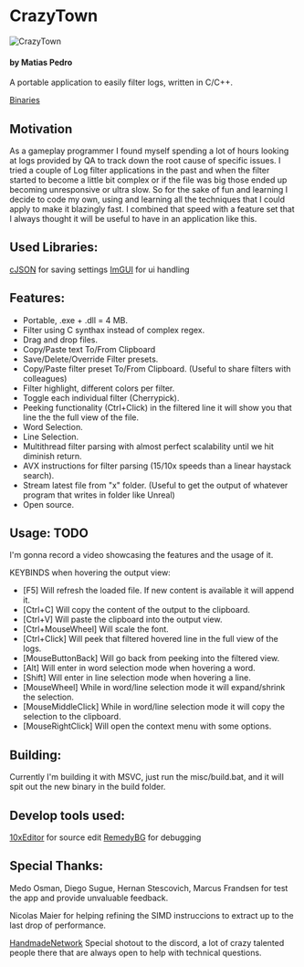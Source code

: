 # CrazyTown
![CrazyTown](https://github.com/matiasjpedro/CrazyTown/assets/7761322/2d63ce4c-88d0-4cf2-ae34-d1fb0a2eef5a)

#### by Matias Pedro

A portable application to easily filter logs, written in C/C++.

[Binaries](https://github.com/matiasjpedro/CrazyTown/releases)

## Motivation

As a gameplay programmer I found myself spending a lot of hours looking at logs provided by QA to track down the root cause
of specific issues. I tried a couple of Log filter applications in the past and when the filter started to become a little bit
complex or if the file was big those ended up becoming unresponsive or ultra slow. So for the sake of fun and learning I decide
to code my own, using and learning all the techniques that I could apply to make it blazingly fast. I combined that speed with a
feature set that I always thought it will be useful to have in an application like this.

## Used Libraries:

[cJSON](https://github.com/DaveGamble/cJSON) for saving settings
[ImGUI](https://github.com/ocornut/imgui) for ui handling

## Features:

* Portable, .exe + .dll = 4 MB.
* Filter using C synthax instead of complex regex.
* Drag and drop files.
* Copy/Paste text To/From Clipboard
* Save/Delete/Override Filter presets.
* Copy/Paste filter preset To/From Clipboard. (Useful to share filters with colleagues)
* Filter highlight, different colors per filter.
* Toggle each individual filter (Cherrypick).
* Peeking functionality (Ctrl+Click) in the filtered line it will show you that line the the full view of the file.
* Word Selection.
* Line Selection.
* Multithread filter parsing with almost perfect scalability until we hit diminish return.
* AVX instructions for filter parsing (15/10x speeds than a linear haystack search).
* Stream latest file from "x" folder. (Useful to get the output of whatever program that writes in folder like Unreal)
* Open source.

## Usage: TODO

I'm gonna record a video showcasing the features and the usage of it.

KEYBINDS when hovering the output view:

* [F5]                 Will refresh the loaded file. If new content is available it will append it.
* [Ctrl+C]             Will copy the content of the output to the clipboard.
* [Ctrl+V]             Will paste the clipboard into the output view. 
* [Ctrl+MouseWheel]    Will scale the font. 
* [Ctrl+Click]         Will peek that filtered hovered line in the full view of the logs.
* [MouseButtonBack]    Will go back from peeking into the filtered view.
* [Alt]                Will enter in word selection mode when hovering a word. 
* [Shift]              Will enter in line selection mode when hovering a line. 
* [MouseWheel]         While in word/line selection mode it will expand/shrink the selection.
* [MouseMiddleClick]   While in word/line selection mode it will copy the selection to the clipboard.
* [MouseRightClick]    Will open the context menu with some options.

## Building:

Currently I'm building it with MSVC, just run the misc/build.bat, and it will spit out the new binary in the build folder.

## Develop tools used:

[10xEditor](https://10xeditor.com/) for source edit
[RemedyBG](https://remedybg.itch.io/remedybg) for debugging

## Special Thanks:

Medo Osman, Diego Sugue, Hernan Stescovich, Marcus Frandsen for test the app and provide unvaluable feedback.

Nicolas Maier for helping refining the SIMD instruccions to extract up to the last drop of performance.

[HandmadeNetwork](https://handmade.network/) Special shotout to the discord, a lot of crazy talented people there that are always open to help with technical questions.
